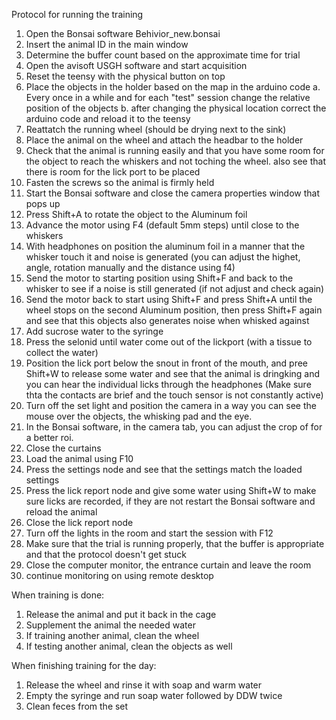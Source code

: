Protocol for running the training

1. Open the Bonsai software Behivior_new.bonsai
2. Insert the animal ID in the main window
3. Determine the buffer count based on the approximate time for trial
4. Open the avisoft USGH software and start acquisition
5. Reset the teensy with the physical button on top
6. Place the objects in the holder based on the map in the arduino code
    a. Every once in a while and for each "test" session change the relative position of the objects 
    b. after changing the physical location correct the arduino code and reload it to the teensy
7. Reattatch the running wheel (should be drying next to the sink)
8. Place the animal on the wheel and attach the headbar to the holder
9. Check that the animal is running easily and that you have some room for the object to reach the whiskers and not toching the wheel. also see that there is room for the lick port to be placed
10. Fasten the screws so the animal is firmly held
11. Start the Bonsai software and close the camera properties window that pops up
12. Press Shift+A to rotate the object to the Aluminum foil
13. Advance the motor using F4 (default 5mm steps) until close to the whiskers
14. With headphones on position the aluminum foil in a manner that the whisker touch it and noise is generated (you can adjust the highet, angle, rotation manually and the distance using f4)
15. Send the motor to starting position using Shift+F and back to the whisker to see if a noise is still generated (if not adjust and check again)
16. Send the motor back to start using Shift+F and press Shift+A until the wheel stops on the second Aluminum position, then press Shift+F again and see that this objects also generates noise when whisked against
17. Add sucrose water to the syringe 
18. Press the selonid until water come out of the lickport (with a tissue to collect the water)
19. Position the lick port below the snout in front of the mouth, and pree Shift+W to release some water and see that the animal is dringking and you can hear the individual licks through the headphones (Make sure thta the contacts are brief and the touch sensor is not constantly active)
20. Turn off the set light and position the camera in a way you can see the mouse over the objects, the whisking pad and the eye.
21. In the Bonsai software, in the camera tab, you can adjust the crop of for a better roi.
22. Close the curtains
23. Load the animal using F10
24. Press the settings node and see that the settings match the loaded settings
25. Press the lick report node and give some water using Shift+W to make sure licks are recorded, if they are not restart the Bonsai software and reload the animal
26. Close the lick report node
27. Turn off the lights in the room and start the session with F12
28. Make sure that the trial is running properly, that the buffer is appropriate and that the protocol doesn't get stuck
29. Close the computer monitor, the entrance curtain and leave the room
30. continue monitoring on using remote desktop


When training is done:
1. Release the animal and put it back in the cage
2. Supplement the animal the needed water
3. If training another animal, clean the wheel 
4. If testing another animal, clean the objects as well

When finishing training for the day:
1. Release the wheel and rinse it with soap and warm water
2. Empty the syringe and run soap water followed by DDW twice
3. Clean feces from the set

